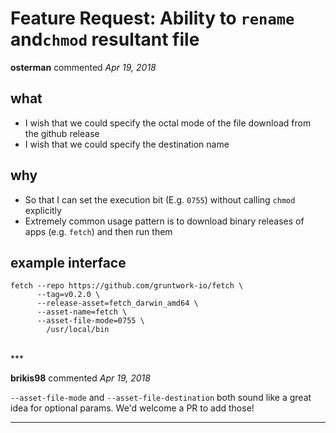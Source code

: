 # Feature Request: Ability to `rename` and`chmod` resultant file

**osterman** commented *Apr 19, 2018*

## what
* I wish that we could specify the octal mode of the file download from the github release
* I wish that we could specify the destination name

## why
* So that I can set the execution bit (E.g. `0755`) without calling `chmod` explicitly
* Extremely common usage pattern is to download binary releases of apps (e.g. `fetch`) and then run them

## example interface
```
fetch --repo https://github.com/gruntwork-io/fetch \
      --tag=v0.2.0 \
      --release-asset=fetch_darwin_amd64 \
      --asset-name=fetch \
      --asset-file-mode=0755 \
        /usr/local/bin
```

<br />
***


**brikis98** commented *Apr 19, 2018*

`--asset-file-mode` and `--asset-file-destination` both sound like a great idea for optional params. We'd welcome a PR to add those!
***

